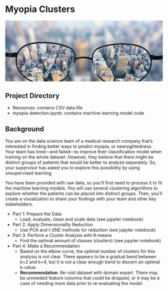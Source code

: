 # Myopia Clusters

![Myopia](myopia-image.jpeg?raw=true "Myopia")

## Project Directory
* Resources: contains CSV data file
* myopia-detection.ipynb: contains machine learning model code

## Background

You are on the data science team of a medical research company that’s interested in finding better ways to predict myopia, or nearsightedness. Your team has tried—and failed—to improve their classification model when training on the whole dataset. However, they believe that there might be distinct groups of patients that would be better to analyze separately. So, your supervisor has asked you to explore this possibility by using unsupervised learning.

You have been provided with raw data, so you’ll first need to process it to fit the machine learning models. You will use several clustering algorithms to explore whether the patients can be placed into distinct groups. Then, you’ll create a visualization to share your findings with your team and other key stakeholders.

* Part 1: Prepare the Data
    * Load, evaluate, clean and scale data (see jupyter notebook)
* Part 2: Apply Dimensionality Reduction
    * Use PCA and t-SNE methods for reduction (see jupyter notebook)
* Part 3: Perform a Cluster Analysis with K-means
    * Find the optimal amount of classes (clusters) (see jupyter notebook)
* Part 4: Make a Recommendation
    * Based on the elbow curve, the optimal number of clusters for this analysis is not clear. There appears to be a gradual bend between k=2 and k=4, but it is not a clear enough bend to discern an optimal k-value.
    * **Recommendation**: Re-visit dataset with domain expert. There may be unneeded feature columns that could be dropped, or it may be a case of needing more data prior to re-evaluating the model.
